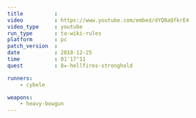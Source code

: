 ```yaml
---
title          :
video          : https://www.youtube.com/embed/dYQ8aQfkrE4
video_type     : youtube
run_type       : ta-wiki-rules
platform       : pc
patch_version  :
date           : 2018-12-25
time           : 01'17"11
quest          : 8★-hellfires-stronghold

runners:
    - cybele

weapons:
    - heavy-bowgun
---
```

